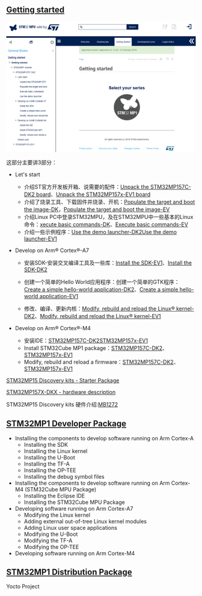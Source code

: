 ## [Getting started](https://wiki.st.com/stm32mpu/wiki/Getting_star)

![](wiki_img/get_start.png)


这部分主要讲3部分：
* Let's start
    * 介绍ST官方开发板开箱、说需要的配件：[Unpack the STM32MP157C-DK2 board](https://wiki.st.com/stm32mpu/wiki/Getting_started/STM32MP1_boards/STM32MP157C-DK2/Let%27s_start/Unpack_the_STM32MP157C-DK2_board)、[Unpack the STM32MP157x-EV1 board](https://wiki.st.com/stm32mpu/wiki/Getting_started/STM32MP1_boards/STM32MP157x-EV1/Let%27s_start/Unpack_the_STM32MP157x-EV1_board)
    * 介绍了烧录工具、下载固件并烧录、开机：[Populate the target and boot the image-DK](https://wiki.st.com/stm32mpu/wiki/Getting_started/STM32MP1_boards/STM32MP157C-DK2/Let%27s_start/Populate_the_target_and_boot_the_image)，[Populate the target and boot the image-EV](https://wiki.st.com/stm32mpu/wiki/Getting_started/STM32MP1_boards/STM32MP157x-EV1/Let%27s_start/Populate_the_target_and_boot_the_image)
    * 介绍Linux PC中登录STM32MPU，及在STM32MPU中一些基本的Linux命令：[xecute basic commands-DK](https://wiki.st.com/stm32mpu/wiki/Getting_started/STM32MP1_boards/STM32MP157C-DK2/Let%27s_start/Execute_basic_commands)、[Execute basic commands-EV](https://wiki.st.com/stm32mpu/wiki/Getting_started/STM32MP1_boards/STM32MP157x-EV1/Let%27s_start/Execute_basic_commands)
    * 介绍一些示例程序：[Use the demo launcher-DK2](hhttps://wiki.st.com/stm32mpu/wiki/Getting_started/STM32MP1_boards/STM32MP157C-DK2/Let%27s_start/Use_the_demo_launcher)[Use the demo launcher-EV1](https://wiki.st.com/stm32mpu/wiki/Getting_started/STM32MP1_boards/STM32MP157x-EV1/Let%27s_start/Use_the_demo_launcher)

* Develop on Arm® Cortex®-A7
    * 安装SDK-安装交叉编译工具及一些库：[Install the SDK-EV1](https://wiki.st.com/stm32mpu/wiki/Getting_started/STM32MP1_boards/STM32MP157x-EV1/Develop_on_Arm%C2%AE_Cortex%C2%AE-A7/Install_the_SDK)、[Install the SDK-DK2](https://wiki.st.com/stm32mpu/wiki/Getting_started/STM32MP1_boards/STM32MP157C-DK2/Develop_on_Arm%C2%AE_Cortex%C2%AE-A7/Install_the_SDK)
  
    * 创建一个简单的Hello World应用程序：创建一个简单的GTK程序：[Create a simple hello-world application-DK2](https://wiki.st.com/stm32mpu/wiki/Getting_started/STM32MP1_boards/STM32MP157C-DK2/Develop_on_Arm%C2%AE_Cortex%C2%AE-A7/Create_a_simple_hello-world_application)、[Create a simple hello-world application-EV1](https://wiki.st.com/stm32mpu/wiki/Getting_started/STM32MP1_boards/STM32MP157x-EV1/Develop_on_Arm%C2%AE_Cortex%C2%AE-A7/Create_a_simple_hello-world_application)
    * 修改、编译、更新内核：[Modify, rebuild and reload the Linux® kernel-DK2](https://wiki.st.com/stm32mpu/wiki/Getting_started/STM32MP1_boards/STM32MP157C-DK2/Develop_on_Arm%C2%AE_Cortex%C2%AE-A7/Modify,_rebuild_and_reload_the_Linux%C2%AE_kernel)、[Modify, rebuild and reload the Linux® kernel-EV1](https://wiki.st.com/stm32mpu/wiki/Getting_started/STM32MP1_boards/STM32MP157x-EV1/Develop_on_Arm%C2%AE_Cortex%C2%AE-A7/Modify,_rebuild_and_reload_the_Linux%C2%AE_kernel)

* Develop on Arm® Cortex®-M4
    * 安装IDE：[STM32MP157C-DK2](https://wiki.st.com/stm32mpu/wiki/Getting_started/STM32MP1_boards/STM32MP157C-DK2/Develop_on_Arm%C2%AE_Cortex%C2%AE-M4/Install_the_IDE)[STM32MP157x-EV1](https://wiki.st.com/stm32mpu/wiki/Getting_started/STM32MP1_boards/STM32MP157x-EV1/Develop_on_Arm%C2%AE_Cortex%C2%AE-M4/Install_the_IDE)
    * Install STM32Cube MP1 package：[STM32MP157C-DK2](https://wiki.st.com/stm32mpu/wiki/Getting_started/STM32MP1_boards/STM32MP157C-DK2/Develop_on_Arm%C2%AE_Cortex%C2%AE-M4/Install_STM32Cube_MP1_package)、[STM32MP157x-EV1](https://wiki.st.com/stm32mpu/wiki/Getting_started/STM32MP1_boards/STM32MP157x-EV1/Develop_on_Arm%C2%AE_Cortex%C2%AE-M4/Install_STM32Cube_MP1_package)
    * Modify, rebuild and reload a firmware：[STM32MP157C-DK2](https://wiki.st.com/stm32mpu/wiki/Getting_started/STM32MP1_boards/STM32MP157C-DK2/Develop_on_Arm%C2%AE_Cortex%C2%AE-M4/Modify,_rebuild_and_reload_a_firmware)、[STM32MP157x-EV1](https://wiki.st.com/stm32mpu/wiki/Getting_started/STM32MP1_boards/STM32MP157x-EV1/Develop_on_Arm%C2%AE_Cortex%C2%AE-M4/Modify,_rebuild_and_reload_a_firmware)


[STM32MP15 Discovery kits - Starter Package](https://wiki.st.com/stm32mpu/wiki/STM32MP15_Discovery_kits_-_Starter_Package)

[STM32MP157X-DKX - hardware description](https://wiki.st.com/stm32mpu/wiki/STM32MP157X-DKX_-_hardware_description)

STM32MP15 Discovery kits 硬件介绍:[MB1272](https://wiki.st.com/stm32mpu/wiki/MB1272)
<!-- 
![](https://wiki.st.com/stm32mpu/nsfr_img_auth.php/thumb/8/8d/MB1272_front_side.png/800px-MB1272_front_side.png)

![](https://wiki.st.com/stm32mpu/nsfr_img_auth.php/thumb/8/8e/MB1272_back_side.png/800px-MB1272_back_side.png)

 -->

## [STM32MP1 Developer Package](https://wiki.st.com/stm32mpu/wiki/STM32MP1_Developer_Package)
* Installing the components to develop software running on Arm Cortex-A
    * Installing the SDK
    * Installing the Linux kernel
    * Installing the U-Boot
    * Installing the TF-A
    * Installing the OP-TEE
    * Installing the debug symbol files
*  Installing the components to develop software running on Arm Cortex-M4 (STM32Cube MPU Package)
    *  Installing the Eclipse IDE
    *  Installing the STM32Cube MPU Package
* Developing software running on Arm Cortex-A7
    * Modifying the Linux kernel
    * Adding external out-of-tree Linux kernel modules
    * Adding Linux user space applications
    * Modifying the U-Boot
    *  Modifying the TF-A
    *   Modifying the OP-TEE
*  Developing software running on Arm Cortex-M4

## [STM32MP1 Distribution Package](https://wiki.st.com/stm32mpu/wiki/STM32MP1_Distribution_Package)
Yocto Project